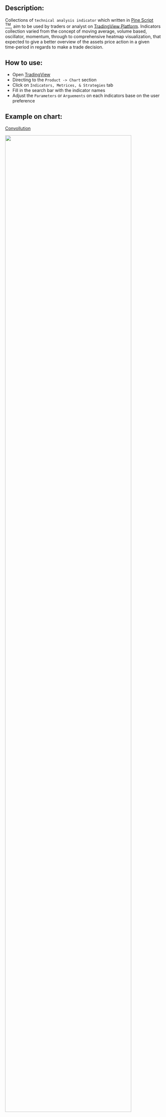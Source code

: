 <h2> Description: </h2>

Collections of `technical analysis indicator` which written in [Pine Script <sup>TM</sup>](https://www.tradingview.com/pine-script-docs/en/v5/Introduction.html), aim to be used by traders or analyst on [TradingView Platform](https://www.tradingview.com/). Indicators collection varied from the concept of moving average, volume based, oscillator, momentum, through to comprehensive heatmap visualization, that expected to give a better overview of the assets price action in a given time-period in regards to make a trade decision. <br>


<h2> How to use: </h2>

* Open [TradingView](https://www.tradingview.com/)
* Directing to the `Product -> Chart` section 
* Click on `Indicators, Metrices, & Strategies` tab
* Fill in the search bar with the indicator names
* Adjust the `Parameters` or `Arguements` on each indicators base on the user preference


<h2> Example on chart: </h2>

[Convollution](https://www.tradingview.com/script/ZCDcMWdn-convolution/)

<img src="https://www.tradingview.com/x/WsJwKjCT/" width=90% height=90%>
